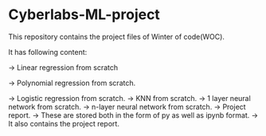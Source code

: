 # Cyberlabs-ML-project



This repository contains the project files of Winter of code(WOC).


It has following content:


-> Linear regression from scratch


-> Polynomial regression from scratch.


-> Logistic regression from scratch.
-> KNN from scratch.
-> 1 layer neural network from scratch.
-> n-layer neural network from scratch.
-> Project report.
-> These are stored both in the form of py as well as ipynb format.
-> It also contains the project report.
